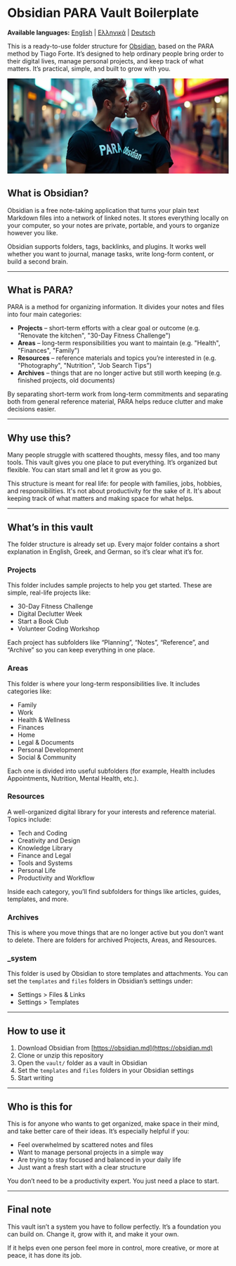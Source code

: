 # Obsidian PARA Vault Boilerplate

**Available languages:** [English](README.md) | [Ελληνικά](README.el.md) | [Deutsch](README.de.md)

This is a ready-to-use folder structure for [Obsidian](https://obsidian.md), based on the PARA method by Tiago Forte. It’s designed to help ordinary people bring order to their digital lives, manage personal projects, and keep track of what matters. It’s practical, simple, and built to grow with you.

![Splash](splash.webp)

## What is Obsidian?

Obsidian is a free note-taking application that turns your plain text Markdown files into a network of linked notes. It stores everything locally on your computer, so your notes are private, portable, and yours to organize however you like.

Obsidian supports folders, tags, backlinks, and plugins. It works well whether you want to journal, manage tasks, write long-form content, or build a second brain.

---

## What is PARA?

PARA is a method for organizing information. It divides your notes and files into four main categories:

- **Projects** – short-term efforts with a clear goal or outcome (e.g. "Renovate the kitchen", "30-Day Fitness Challenge")
- **Areas** – long-term responsibilities you want to maintain (e.g. "Health", "Finances", "Family")
- **Resources** – reference materials and topics you’re interested in (e.g. "Photography", "Nutrition", "Job Search Tips")
- **Archives** – things that are no longer active but still worth keeping (e.g. finished projects, old documents)

By separating short-term work from long-term commitments and separating both from general reference material, PARA helps reduce clutter and make decisions easier.

---

## Why use this?

Many people struggle with scattered thoughts, messy files, and too many tools. This vault gives you one place to put everything. It’s organized but flexible. You can start small and let it grow as you go.

This structure is meant for real life: for people with families, jobs, hobbies, and responsibilities. It's not about productivity for the sake of it. It's about keeping track of what matters and making space for what helps.

---

## What’s in this vault

The folder structure is already set up. Every major folder contains a short explanation in English, Greek, and German, so it’s clear what it’s for.

### Projects

This folder includes sample projects to help you get started. These are simple, real-life projects like:

- 30-Day Fitness Challenge
- Digital Declutter Week
- Start a Book Club
- Volunteer Coding Workshop

Each project has subfolders like “Planning”, “Notes”, “Reference”, and “Archive” so you can keep everything in one place.

### Areas

This folder is where your long-term responsibilities live. It includes categories like:

- Family
- Work
- Health & Wellness
- Finances
- Home
- Legal & Documents
- Personal Development
- Social & Community

Each one is divided into useful subfolders (for example, Health includes Appointments, Nutrition, Mental Health, etc.).

### Resources

A well-organized digital library for your interests and reference material. Topics include:

- Tech and Coding
- Creativity and Design
- Knowledge Library
- Finance and Legal
- Tools and Systems
- Personal Life
- Productivity and Workflow

Inside each category, you’ll find subfolders for things like articles, guides, templates, and more.

### Archives

This is where you move things that are no longer active but you don’t want to delete. There are folders for archived Projects, Areas, and Resources.

### _system

This folder is used by Obsidian to store templates and attachments. You can set the `templates` and `files` folders in Obsidian’s settings under:

- Settings > Files & Links
- Settings > Templates

---

## How to use it

1. Download Obsidian from [https://obsidian.md](https://obsidian.md)
2. Clone or unzip this repository
3. Open the `vault/` folder as a vault in Obsidian
4. Set the `templates` and `files` folders in your Obsidian settings
5. Start writing

---

## Who is this for

This is for anyone who wants to get organized, make space in their mind, and take better care of their ideas. It’s especially helpful if you:

- Feel overwhelmed by scattered notes and files
- Want to manage personal projects in a simple way
- Are trying to stay focused and balanced in your daily life
- Just want a fresh start with a clear structure

You don’t need to be a productivity expert. You just need a place to start.

---

## Final note

This vault isn’t a system you have to follow perfectly. It’s a foundation you can build on. Change it, grow with it, and make it your own.

If it helps even one person feel more in control, more creative, or more at peace, it has done its job.
